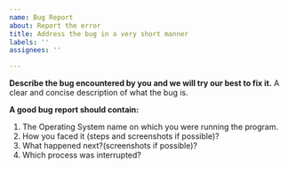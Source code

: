 ```yaml
---
name: Bug Report
about: Report the error
title: Address the bug in a very short manner
labels: ''
assignees: ''

---
```


**Describe the bug encountered by you and we will try our best to fix it.**
A clear and concise description of what the bug is.

**A good bug report should contain:**
1) The Operating System name on which you were running the program.
2) How you faced it (steps and screenshots if possible)?
3) What happened next?(screenshots if possible)?
4) Which process was interrupted?

